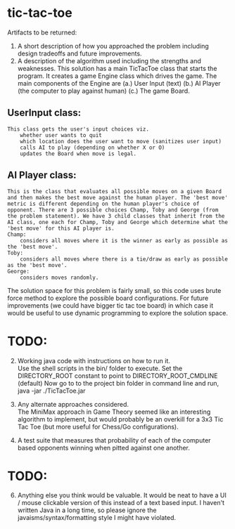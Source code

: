 tic-tac-toe
===========
Artifacts to be returned:     
 
1. A short description of how you approached the problem including design tradeoffs and future improvements.  
3. A description of the algorithm used including the strengths and weaknesses.
This solution has a main TicTacToe class that starts the program. It creates a game Engine class which drives the game. 
The main components of the Engine are 
(a.) User Input (text)
(b.) AI Player (the computer to play against human) 
(c.) The game Board.

UserInput class:
----------------
    This class gets the user's input choices viz. 
        whether user wants to quit
        which location does the user want to move (sanitizes user input)
        calls AI to play (depending on whether X or O)
        updates the Board when move is legal.

AI Player class:
----------------
    This is the class that evaluates all possible moves on a given Board and then makes the best move against the human player. The 'best move' metric is different depending on the human player's choice of opponent. There are 3 possible choices Champ, Toby and George (from the problem statement). We have 3 child classes that inherit from the AI class, one each for Champ, Toby and George which determine what the 'best move' for this AI player is.
    Champ:
        considers all moves where it is the winner as early as possible as the 'best move'.
    Toby:
        considers all moves where there is a tie/draw as early as possible as the 'best move'.
    George:
        considers moves randomly. 

The solution space for this problem is fairly small, so this code uses brute force method to explore the possible board configurations.
For future improvements (we could have bigger tic tac toe board) in which case it would be useful to use dynamic programming to explore the solution space.



# TODO:
2. Working java code with instructions on how to run it.            
Use the shell scripts in the bin/ folder to execute. 
Set the DIRECTORY_ROOT constant to point to DIRECTORY_ROOT_CMDLINE (default)
Now go to to the project bin folder in command line and run, java -jar ./TicTacToe.jar



4. Any alternate approaches considered.      
The MiniMax approach in Game Theory seemed like an interesting algorithm to implement, but would probably be an overkill for a 3x3 Tic Tac Toe (but more useful for Chess/Go configurations).



5. A test suite that measures that probability of each of the computer based opponents winning when pitted against one another.                        
# TODO:



6. Anything else you think would be valuable. 
It would be neat to have a UI / mouse clickable version of this instead of a text based input.
I haven't written Java in a long time, so please ignore the javaisms/syntax/formatting style I might have violated.
